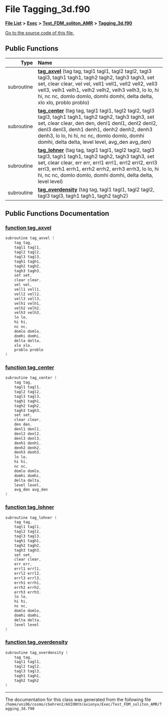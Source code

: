 
# File Tagging\_3d.f90


[**File List**](files.md) **>** [**Exec**](dir_43a12cefb7942b6f49b5b628aafd3192.md) **>** [**Test\_FDM\_soliton\_AMR**](dir_25d524bf87905942336c05017433f83c.md) **>** [**Tagging\_3d.f90**](Exec_2Test__FDM__soliton__AMR_2Tagging__3d_8f90.md)

[Go to the source code of this file.](Exec_2Test__FDM__soliton__AMR_2Tagging__3d_8f90_source.md)


















## Public Functions

| Type | Name |
| ---: | :--- |
|  subroutine | [**tag\_axvel**](Exec_2Test__FDM__soliton__AMR_2Tagging__3d_8f90.md#function-tag-axvel) (tag tag, tagl1 tagl1, tagl2 tagl2, tagl3 tagl3, tagh1 tagh1, tagh2 tagh2, tagh3 tagh3, set set, clear clear, vel vel, vell1 vell1, vell2 vell2, vell3 vell3, velh1 velh1, velh2 velh2, velh3 velh3, lo lo, hi hi, nc nc, domlo domlo, domhi domhi, delta delta, xlo xlo, problo problo) <br> |
|  subroutine | [**tag\_center**](Exec_2Test__FDM__soliton__AMR_2Tagging__3d_8f90.md#function-tag-center) (tag tag, tagl1 tagl1, tagl2 tagl2, tagl3 tagl3, tagh1 tagh1, tagh2 tagh2, tagh3 tagh3, set set, clear clear, den den, denl1 denl1, denl2 denl2, denl3 denl3, denh1 denh1, denh2 denh2, denh3 denh3, lo lo, hi hi, nc nc, domlo domlo, domhi domhi, delta delta, level level, avg\_den avg\_den) <br> |
|  subroutine | [**tag\_lohner**](Exec_2Test__FDM__soliton__AMR_2Tagging__3d_8f90.md#function-tag-lohner) (tag tag, tagl1 tagl1, tagl2 tagl2, tagl3 tagl3, tagh1 tagh1, tagh2 tagh2, tagh3 tagh3, set set, clear clear, err err, errl1 errl1, errl2 errl2, errl3 errl3, errh1 errh1, errh2 errh2, errh3 errh3, lo lo, hi hi, nc nc, domlo domlo, domhi domhi, delta delta, level level) <br> |
|  subroutine | [**tag\_overdensity**](Exec_2Test__FDM__soliton__AMR_2Tagging__3d_8f90.md#function-tag-overdensity) (tag tag, tagl1 tagl1, tagl2 tagl2, tagl3 tagl3, tagh1 tagh1, tagh2 tagh2) <br> |








## Public Functions Documentation


### <a href="#function-tag-axvel" id="function-tag-axvel">function tag\_axvel </a>


```cpp
subroutine tag_axvel (
    tag tag,
    tagl1 tagl1,
    tagl2 tagl2,
    tagl3 tagl3,
    tagh1 tagh1,
    tagh2 tagh2,
    tagh3 tagh3,
    set set,
    clear clear,
    vel vel,
    vell1 vell1,
    vell2 vell2,
    vell3 vell3,
    velh1 velh1,
    velh2 velh2,
    velh3 velh3,
    lo lo,
    hi hi,
    nc nc,
    domlo domlo,
    domhi domhi,
    delta delta,
    xlo xlo,
    problo problo
) 
```



### <a href="#function-tag-center" id="function-tag-center">function tag\_center </a>


```cpp
subroutine tag_center (
    tag tag,
    tagl1 tagl1,
    tagl2 tagl2,
    tagl3 tagl3,
    tagh1 tagh1,
    tagh2 tagh2,
    tagh3 tagh3,
    set set,
    clear clear,
    den den,
    denl1 denl1,
    denl2 denl2,
    denl3 denl3,
    denh1 denh1,
    denh2 denh2,
    denh3 denh3,
    lo lo,
    hi hi,
    nc nc,
    domlo domlo,
    domhi domhi,
    delta delta,
    level level,
    avg_den avg_den
) 
```



### <a href="#function-tag-lohner" id="function-tag-lohner">function tag\_lohner </a>


```cpp
subroutine tag_lohner (
    tag tag,
    tagl1 tagl1,
    tagl2 tagl2,
    tagl3 tagl3,
    tagh1 tagh1,
    tagh2 tagh2,
    tagh3 tagh3,
    set set,
    clear clear,
    err err,
    errl1 errl1,
    errl2 errl2,
    errl3 errl3,
    errh1 errh1,
    errh2 errh2,
    errh3 errh3,
    lo lo,
    hi hi,
    nc nc,
    domlo domlo,
    domhi domhi,
    delta delta,
    level level
) 
```



### <a href="#function-tag-overdensity" id="function-tag-overdensity">function tag\_overdensity </a>


```cpp
subroutine tag_overdensity (
    tag tag,
    tagl1 tagl1,
    tagl2 tagl2,
    tagl3 tagl3,
    tagh1 tagh1,
    tagh2 tagh2
) 
```



------------------------------
The documentation for this class was generated from the following file `/home/uni06/cosmo/cbehren2/AXIONYX/axionyx/Exec/Test_FDM_soliton_AMR/Tagging_3d.f90`
